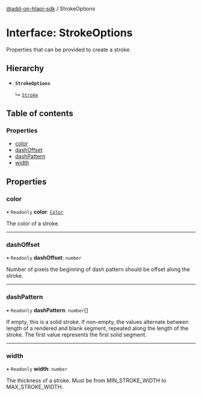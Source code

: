 [@add-on-hlapi-sdk](../overview.md) / StrokeOptions

# Interface: StrokeOptions

Properties that can be provided to create a stroke.

## Hierarchy

- **`StrokeOptions`**

  ↳ [`Stroke`](Stroke.md)

## Table of contents

### Properties

- [color](StrokeOptions.md#color)
- [dashOffset](StrokeOptions.md#dashOffset)
- [dashPattern](StrokeOptions.md#dashPattern)
- [width](StrokeOptions.md#width)

## Properties

### <a id="color" name="color"></a> color

• `Readonly` **color**: [`Color`](../classes/Color.md)

The color of a stroke.

___

### <a id="dashOffset" name="dashOffset"></a> dashOffset

• `Readonly` **dashOffset**: `number`

Number of pixels the beginning of dash pattern should be offset along the stroke.

___

### <a id="dashPattern" name="dashPattern"></a> dashPattern

• `Readonly` **dashPattern**: `number`[]

If empty, this is a solid stroke.
If non-empty, the values alternate between length of a rendered and blank segment,
repeated along the length of the stroke. The first value represents the first solid segment.

___

### <a id="width" name="width"></a> width

• `Readonly` **width**: `number`

The thickness of a stroke. Must be from MIN_STROKE_WIDTH to MAX_STROKE_WIDTH.
